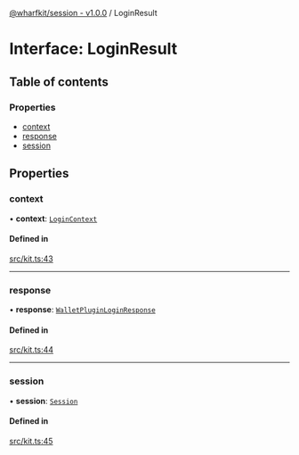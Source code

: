 [@wharfkit/session - v1.0.0](/docs/testREADME.md) / LoginResult

# Interface: LoginResult

## Table of contents

### Properties

- [context](/docs/testinterfaces/LoginResult.md#context)
- [response](/docs/testinterfaces/LoginResult.md#response)
- [session](/docs/testinterfaces/LoginResult.md#session)

## Properties

### context

• **context**: [`LoginContext`](/docs/testclasses/LoginContext.md)

#### Defined in

[src/kit.ts:43](https://github.com/wharfkit/session/blob/3f0b05c/src/kit.ts#L43)

___

### response

• **response**: [`WalletPluginLoginResponse`](/docs/testinterfaces/WalletPluginLoginResponse.md)

#### Defined in

[src/kit.ts:44](https://github.com/wharfkit/session/blob/3f0b05c/src/kit.ts#L44)

___

### session

• **session**: [`Session`](/docs/testclasses/Session.md)

#### Defined in

[src/kit.ts:45](https://github.com/wharfkit/session/blob/3f0b05c/src/kit.ts#L45)
